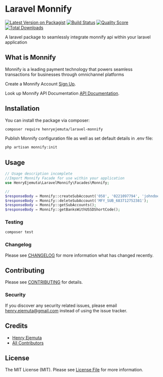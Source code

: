# Laravel Monnify

[![Latest Version on Packagist](https://img.shields.io/packagist/v/henryejemuta/laravel-monnify.svg?style=flat-square)](https://packagist.org/packages/henryejemuta/laravel-monnify)
[![Build Status](https://img.shields.io/travis/henryejemuta/laravel-monnify/master.svg?style=flat-square)](https://travis-ci.org/henryejemuta/laravel-monnify)
[![Quality Score](https://img.shields.io/scrutinizer/g/henryejemuta/laravel-monnify.svg?style=flat-square)](https://scrutinizer-ci.com/g/henryejemuta/laravel-monnify)
[![Total Downloads](https://img.shields.io/packagist/dt/henryejemuta/laravel-monnify.svg?style=flat-square)](https://packagist.org/packages/henryejemuta/laravel-monnify)

A laravel package to seamlessly integrate monnify api within your laravel application

## What is Monnify
Monnify is a leading payment technology that powers seamless transactions for businesses through omnichannel platforms

Create a Monnify Account [Sign Up](https://app.monnify.com/create-account).

Look up Monnify API Documentation [API Documentation](https://docs.teamapt.com/display/MON/Monnify).

## Installation

You can install the package via composer:

```bash
composer require henryejemuta/laravel-monnify
```

Publish Monnify configuration file as well as set default details in .env file:

```bash
php artisan monnify:init
```

## Usage

``` php
// Usage description incomplete
//Import Monnify Facade for use within your application
use HenryEjemuta\LaravelMonnify\Facades\Monnify;

//
$responseBody = Monnify::createSubAccount('058', '0221097794', 'johndoe@example.com');
$responseBody = Monnify::deleteSubAccount('MFY_SUB_683712752381');
$responseBody = Monnify::getSubAccounts();
$responseBody = Monnify::getBanksWithUSSDShortCode();
```

### Testing

``` bash
composer test
```

### Changelog

Please see [CHANGELOG](CHANGELOG.md) for more information what has changed recently.

## Contributing

Please see [CONTRIBUTING](CONTRIBUTING.md) for details.

### Security

If you discover any security related issues, please email henry.ejemuta@gmail.com instead of using the issue tracker.

## Credits

- [Henry Ejemuta](https://github.com/henryejemuta)
- [All Contributors](../../contributors)

## License

The MIT License (MIT). Please see [License File](LICENSE.md) for more information.
